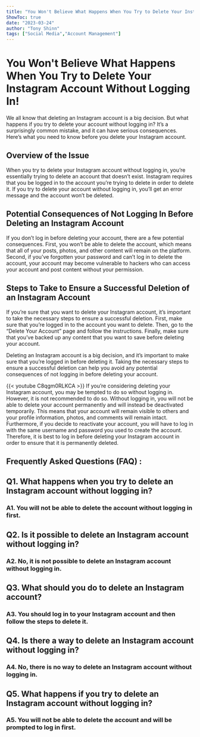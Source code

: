 ```yaml
---
title: "You Won't Believe What Happens When You Try to Delete Your Instagram Account Without Logging In!"
ShowToc: true 
date: "2023-03-24"
author: "Tony Shinn" 
tags: ["Social Media","Account Management"]
---
```

# You Won't Believe What Happens When You Try to Delete Your Instagram Account Without Logging In!

We all know that deleting an Instagram account is a big decision. But what happens if you try to delete your account without logging in? It’s a surprisingly common mistake, and it can have serious consequences. Here’s what you need to know before you delete your Instagram account.

## Overview of the Issue

When you try to delete your Instagram account without logging in, you’re essentially trying to delete an account that doesn’t exist. Instagram requires that you be logged in to the account you’re trying to delete in order to delete it. If you try to delete your account without logging in, you’ll get an error message and the account won’t be deleted.

## Potential Consequences of Not Logging In Before Deleting an Instagram Account

If you don’t log in before deleting your account, there are a few potential consequences. First, you won’t be able to delete the account, which means that all of your posts, photos, and other content will remain on the platform. Second, if you’ve forgotten your password and can’t log in to delete the account, your account may become vulnerable to hackers who can access your account and post content without your permission.

## Steps to Take to Ensure a Successful Deletion of an Instagram Account

If you’re sure that you want to delete your Instagram account, it’s important to take the necessary steps to ensure a successful deletion. First, make sure that you’re logged in to the account you want to delete. Then, go to the “Delete Your Account” page and follow the instructions. Finally, make sure that you’ve backed up any content that you want to save before deleting your account.

Deleting an Instagram account is a big decision, and it’s important to make sure that you’re logged in before deleting it. Taking the necessary steps to ensure a successful deletion can help you avoid any potential consequences of not logging in before deleting your account.

{{< youtube C8qgm0RLKCA >}} 
If you’re considering deleting your Instagram account, you may be tempted to do so without logging in. However, it is not recommended to do so. Without logging in, you will not be able to delete your account permanently and will instead be deactivated temporarily. This means that your account will remain visible to others and your profile information, photos, and comments will remain intact. Furthermore, if you decide to reactivate your account, you will have to log in with the same username and password you used to create the account. Therefore, it is best to log in before deleting your Instagram account in order to ensure that it is permanently deleted.

## Frequently Asked Questions (FAQ) :
<h2>Q1. What happens when you try to delete an Instagram account without logging in?</h2>

<h3>A1. You will not be able to delete the account without logging in first.</h3>

<h2>Q2. Is it possible to delete an Instagram account without logging in?</h2>

<h3>A2. No, it is not possible to delete an Instagram account without logging in.</h3>

<h2>Q3. What should you do to delete an Instagram account?</h2>

<h3>A3. You should log in to your Instagram account and then follow the steps to delete it.</h3>

<h2>Q4. Is there a way to delete an Instagram account without logging in?</h2>

<h3>A4. No, there is no way to delete an Instagram account without logging in.</h3>

<h2>Q5. What happens if you try to delete an Instagram account without logging in?</h2>

<h3>A5. You will not be able to delete the account and will be prompted to log in first.</h3>


